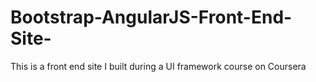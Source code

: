 # Bootstrap-AngularJS-Front-End-Site-
This is a front end site I built during a UI framework course on Coursera

